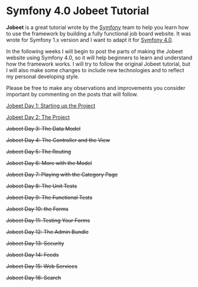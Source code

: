 # Symfony 4.0 Jobeet Tutorial

**Jobeet** is a great tutorial wrote by the [Symfony][1] team to help you learn how to use the framework by building a fully functional job board website. It was wrote for Symfony 1.x version and I want to adapt it for [Symfony 4.0][2].

In the following weeks I will begin to post the parts of making the Jobeet website using Symfony 4.0, so it will help beginners to learn and understand how the framework works. I will try to follow the original Jobeet tutorial, but I will also make some changes to include new technologies and to reflect my personal developing style.

Please be free to make any observations and improvements you consider important by commenting on the posts that will follow.

[Jobeet Day 1: Starting up the Project](/days/day-1.md)

[Jobeet Day 2: The Project](/days/day-2.md)

~~Jobeet Day 3: The Data Model~~

~~Jobeet Day 4: The Controller and the View~~

~~Jobeet Day 5: The Routing~~

~~Jobeet Day 6: More with the Model~~

~~Jobeet Day 7: Playing with the Category Page~~

~~Jobeet Day 8: The Unit Tests~~

~~Jobeet Day 9: The Functional Tests~~

~~Jobeet Day 10: the Forms~~

~~Jobeet Day 11: Testing Your Forms~~

~~Jobeet Day 12: The Admin Bundle~~

~~Jobeet Day 13: Security~~

~~Jobeet Day 14: Feeds~~

~~Jobeet Day 15: Web Services~~

~~Jobeet Day 16: Search~~

[1]: http://symfony.com/
[2]: http://symfony.com/roadmap?version=4.0#checker
